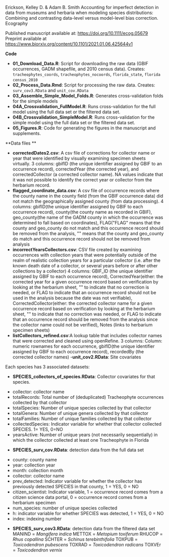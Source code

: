 Erickson, Kelley D. & Adam B. Smith Accounting for imperfect detection in data from museums and herbaria when modeling species distributions: Combining and contrasting data-level versus model-level bias correction. Ecography 

Published manuscript available at:  https://doi.org/10.1111/ecog.05679
Preprint available at https://www.biorxiv.org/content/10.1101/2021.01.06.425644v1 


**Code**

- **01_Download_Data.R**: Script for downloading the raw data (GBIF occurrences, GADM shapefile, and 2010 census data). Creates: `tracheophytes_coords`, `tracheophytes_nocoords`, `florida_state`, `florida` `census_2010`  
- **02_Process_Data.Rmd**: Script for processing the raw data. Creates: `surv_cov3.RData` and `unit_cov.RData`
- **03_Assemble_Simple_Model_Folds.R**: Generates cross-validation folds for the simple models
- **04A_Crossvalidation_FullModel.R**: Runs cross-validation for the full model using the full data set or the filtered data set. 
- **04B_Crossvalidation_SimpleModel.R**: Runs cross-validation for the simple model using the full data set or the filtered data set. 
- **05_Figures.R**: Code for generating the figures in the manuscript and supplements. 


**Data files **
- **correctedDates2.csv**: A csv file of corrections for collector name or year that were identified by visually examining specimen sheets virtually. 3 columns: gbifID (the unique identifier assigned by GBIF to an occurrence record), correctedYear (the corrected year), and correctedCollector (a corrected collector name). NA values indicate that it was not possible to identify the correct year or collector from the herbarium record. 
- **flagged_coordinate_data.csv**: A csv file of occurrence records where the county name in the county field (from the GBIF occurrence data) did not match the geographically assigned county (from data processing). 4 columns: gbifID(the unique identifier assigned by GBIF to each occurrence record), county(the county name as recorded in GBIF), geo_county(the name of the GADM county in which the occurrence was determined to fall based on coordinates), FLAG("FLAG" means that the county and geo_county do not match and this occurrence record should be removed from the analysis, "" means that the county and geo_county do match and this occurrence record should not be removed from analysis
- **incorrectYearsCollectors.csv**: CSV file created by examining occurrences with collection years that were potentially outside of the realm of realistic collection years for a particular collector (i.e. after the known death date of a collector, or several years before or after other collections by a collector) 4 columns: GBIF_ID (the unique identifier assigned by GBIF to each occurrence record), CorrectedYear(either: the corrected year for a given occurrence record based on verification by looking at the herbarium sheet, "" to indicate that no correction is needed, or FLAG to indicate that an occurrence record should not be used in the analysis because the date was not verifiable), CorrectedCollector(either: the corrected collector name for a given occurrence record based on verification by looking at the herbarium sheet, "" to indicate that no correction was needed, or FLAG to indicate that an occurrence record should be removed from the analysis since the collector name could not be verified), Notes (links to herbarium specimen sheets)
- **listCollectors_refined.csv**:A lookup table that includes collector names that were corrected and cleaned using openRefine. 3 columns: Column: numeric rownames for each occurrence, gbifID(the unique identifier assigned by GBIF to each occurrence record), recordedBy (the corrected collector names)
-**unit_cov2.RData**: Site covariates

Each species has 3 associated datasets: 
 - **SPECIES_collectors_of_species.RData**: Collector covariates for that species. 
  + collector: collector name
  + totalRecords: Total number of (deduplicated) Tracheophyte occurrences collected by that collector
  + totalSpecies: Number of unique species collected by that collector
  + totalGenera: Number of unique genera collected by that collector
  + totalFamilies: Number of unique families collected by that collector
  + collectedSpecies: Indicator variable for whether that collector collected SPECIES. 1= YES, 0=NO
  + yearsActive: Number of unique years (not necessarily sequentially) in which the collector collected at least one Tracheophyte in Florida
 - **SPECIES_surv_cov.RData**: detection data from the full data set
  + county: county name
  + year: collection year
  + month: collection month
  + collector: collector name
  + prev_detected: Indicator variable for whether the collector has previously detected SPECIES in that county, 1 = YES, 0 = NO
  + citizen_scientist: Indicator variable, 1 = occurrence record comes from a citizen science data portal, 0 = occurrence record comes from a herbarium specimen
  + num_species: number of unique species collected
  + h: indicator variable for whether SPECIES was detected, 1 = YES, 0 = NO
  + index: indexing number
 - **SPECIES_surv_cov3.RData**: detection data from the filtered data set
 MANIND = _Mangifera indica_
 METTOX = _Metopium toxiferum_
 RHUCOP = _Rhus copallina_
 SCHTER = _Schinus terebinthifolia_
 TOXPUB = _Toxicodendron pubescens_
 TOXRAD = _Toxicodendron radicans_
 TOXVEr = _Toxicodendron vernix_
